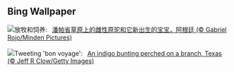## Bing Wallpaper
![](https://www.bing.com/th?id=OHR.GuanacoMother_ZH-CN3856540256_UHD.jpg&w=1000)放牧和饲养:&nbsp;&ensp;[潘帕省草原上的雌性原驼和它新出生的宝宝，阿根廷 (© Gabriel Rojo/Minden Pictures)](https://www.bing.com/th?id=OHR.GuanacoMother_ZH-CN3856540256_UHD.jpg)
<br><br/>
![](https://www.bing.com/th?id=OHR.TexasIndigoBunting_EN-US0916417036_UHD.jpg&w=1000)Tweeting 'bon voyage':&nbsp;&ensp;[An indigo bunting perched on a branch, Texas (© Jeff R Clow/Getty Images)](https://www.bing.com/th?id=OHR.TexasIndigoBunting_EN-US0916417036_UHD.jpg)
<br><br/>
